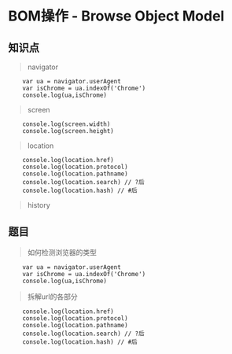 BOM操作 - Browse Object Model
====
知识点
---
> navigator
```
    var ua = navigator.userAgent
    var isChrome = ua.indexOf('Chrome')
    console.log(ua,isChrome)
```

> screen
```
    console.log(screen.width)
    console.log(screen.height)
```

> location
```
    console.log(location.href)
    console.log(location.protocol)
    console.log(location.pathname)
    console.log(location.search) // ?后
    console.log(location.hash) // #后
```

> history


题目
---
> 如何检测浏览器的类型
```
    var ua = navigator.userAgent
    var isChrome = ua.indexOf('Chrome')
    console.log(ua,isChrome)
```

> 拆解url的各部分
```
    console.log(location.href)
    console.log(location.protocol)
    console.log(location.pathname)
    console.log(location.search) // ?后
    console.log(location.hash) // #后
```


